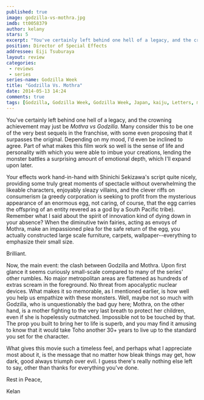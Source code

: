 ```yaml
---
published: true
image: godzilla-vs-mothra.jpg
imdb: tt0058379
author: kelany
stars: 5
excerpt: "You've certainly left behind one hell of a legacy, and the crowning achievement may just be Mothra vs Godzilla."
position: Director of Special Effects
addressee: Eiji Tsuburaya
layout: review
categories: 
 - reviews
 - series
series-name: Godzilla Week
title: "Godzilla Vs. Mothra"
date: 2014-05-13 14:24
comments: true
tags: [Godzilla, Godzilla Week, Godzilla Week, Japan, kaiju, Letters, monsters, Mothra]
---
```

You've certainly left behind one hell of a legacy, and the crowning achievement may just be _Mothra vs Godzilla_.  Many consider this to be one of the very best sequels in the franchise, with some even proposing that it surpasses the original.  Depending on my mood, I'd even be inclined to agree.  Part of what makes this film work so well is the sense of life and personality with which you were able to imbue your creations, lending the monster battles a surprising amount of emotional depth, which I'll expand upon later.

Your effects work hand-in-hand with Shinichi Sekizawa's script quite nicely, providing some truly great moments of spectacle without overwhelming the likeable characters, enjoyably sleazy villains, and the clever riffs on consumerism (a greedy corporation is seeking to profit from the mysterious appearance of an enormous egg, not caring, of course, that the egg carries the offspring of an entity revered as a god by a South Pacific tribe). Remember what I said about the spirit of innovation kind of dying down in your absence?  When the diminutive twin fairies, acting as envoys of Mothra, make an impassioned plea for the safe return of the egg, you actually constructed large scale furniture, carpets, wallpaper--everything to emphasize their small size. 

Brilliant.

Now, the main event: the clash between Godzilla and Mothra. Upon first glance it seems curiously small-scale compared to many of the series' other rumbles. No major metropolitan areas are flattened as hundreds of extras scream in the foreground. No threat from apocalyptic nuclear devices. What makes it so memorable, as I mentioned earlier, is how well you help us empathize with these monsters. Well, maybe not so much with Godzilla, who is unquestionably the bad guy here; Mothra, on the other hand, is a mother fighting to the very last breath to protect her children, even if she is hopelessly outmatched.  Impossible not to be touched by that.  The prop you built to bring her to life is superb, and you may find it amusing to know that it would take Toho another 30+ years to live up to the standard you set for the character.

What gives this movie such a timeless feel, and perhaps what I appreciate most about it, is the message that no matter how bleak things may get, how dark, good always triumph over evil. I guess there's really nothing else left to say, other than thanks for everything you've done.  
  
Rest in Peace,  
  
Kelan